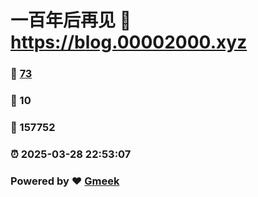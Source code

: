 # 一百年后再见 :link: https://blog.00002000.xyz 
### :page_facing_up: [73](https://blog.00002000.xyz/tag.html) 
### :speech_balloon: 10 
### :hibiscus: 157752 
### :alarm_clock: 2025-03-28 22:53:07 
### Powered by :heart: [Gmeek](https://github.com/Meekdai/Gmeek)

